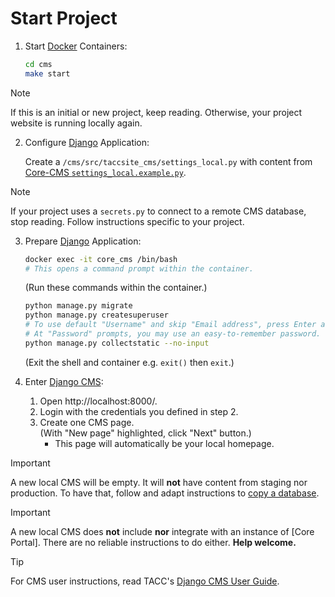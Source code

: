 # Start Project

1. Start [Docker] Containers:

    ```sh
    cd cms
    make start
    ```

> [!NOTE]
> If this is an initial or new project, keep reading. Otherwise, your project website is running locally again.

2. Configure [Django] Application:

    Create a `/cms/src/taccsite_cms/settings_local.py` with content from [Core-CMS `settings_local.example.py`](https://github.com/TACC/Core-CMS/blob/main/taccsite_cms/settings_local.example.py).

> [!NOTE]
> If your project uses a `secrets.py` to connect to a remote CMS database, stop reading. Follow instructions specific to your project.

3. Prepare [Django] Application:

    ```sh
    docker exec -it core_cms /bin/bash
    # This opens a command prompt within the container.
    ```

    (Run these commands within the container.)

    ```sh
    python manage.py migrate
    python manage.py createsuperuser
    # To use default "Username" and skip "Email address", press Enter at both prompts.
    # At "Password" prompts, you may use an easy-to-remember password.
    python manage.py collectstatic --no-input
    ```

    (Exit the shell and container e.g. `exit()` then `exit`.)

4. Enter [Django CMS]:
    1. Open http://localhost:8000/.
    2. Login with the credentials you defined in step 2.
    3. Create one CMS page.\
        (With "New page" highlighted, click "Next" button.)
        - This page will automatically be your local homepage.

> [!IMPORTANT]
> A new local CMS will be empty. It will **not** have content from staging nor production. To have that, follow and adapt instructions to [copy a database](https://tacc-main.atlassian.net/wiki/x/GwBJAg).

> [!IMPORTANT]
> A new local CMS does **not** include **nor** integrate with an instance of [Core Portal]. There are no reliable instructions to do either. **Help welcome.**

> [!TIP]
> For CMS user instructions, read TACC's [Django CMS User Guide].


<!-- Link Aliases -->

[Docker]: https://docs.docker.com/get-docker/
[Django]: https://www.djangoproject.com/
[Django CMS]: https://www.django-cms.org/

[Django CMS User Guide]: https://tacc-main.atlassian.net/wiki/x/phdv
